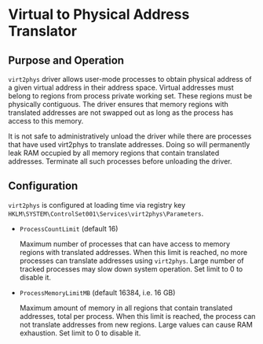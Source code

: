 Virtual to Physical Address Translator
======================================

Purpose and Operation
---------------------

``virt2phys`` driver allows user-mode processes to obtain physical address
of a given virtual address in their address space.
Virtual addresses must belong to regions from process private working set.
These regions must be physically contiguous.
The driver ensures that memory regions with translated addresses
are not swapped out as long as the process has access to this memory.

It is not safe to administratively unload the driver
while there are processes that have used virt2phys to translate addresses.
Doing so will permanently leak RAM occupied by all memory regions
that contain translated addresses.
Terminate all such processes before unloading the driver.

Configuration
-------------

``virt2phys`` is configured at loading time via registry key
``HKLM\SYSTEM\ControlSet001\Services\virt2phys\Parameters``.

* ``ProcessCountLimit`` (default 16)

  Maximum number of processes that can have access to memory regions
  with translated addresses. When this limit is reached, no more processes
  can translate addresses using ``virt2phys``. Large number of tracked
  processes may slow down system operation. Set limit to 0 to disable it.

* ``ProcessMemoryLimitMB`` (default 16384, i.e. 16 GB)

  Maximum amount of memory in all regions that contain translated addresses,
  total per process. When this limit is reached, the process can not translate
  addresses from new regions. Large values can cause RAM exhaustion.
  Set limit to 0 to disable it.